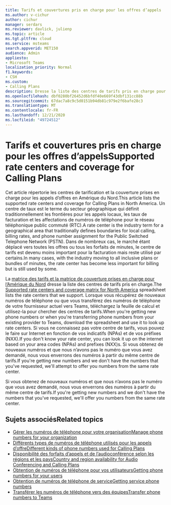 ```yaml
---
title: Tarifs et couvertures pris en charge pour les offres d’appels
ms.author: v-cichur
author: cichur
manager: serdars
ms.reviewer: davlick, julienp
ms.topic: article
ms.tgt.pltfrm: cloud
ms.service: msteams
search.appverid: MET150
audience: Admin
appliesto:
- Microsoft Teams
localization_priority: Normal
f1.keywords:
- CSH
ms.custom:
- Calling Plans
description: Dresse la liste des centres de tarifs pris en charge pour les offres d’appels.
ms.openlocfilehash: dbf0280bf26452d6bfdf40e669f43dbf131cc88b
ms.sourcegitcommit: 67dac7a8c9c5d0151b94db81c979e2f6bafe28c3
ms.translationtype: MT
ms.contentlocale: fr-FR
ms.lasthandoff: 12/21/2020
ms.locfileid: "49724512"
---
```

# <a name="supported-rate-centers-and-coverage-for-calling-plans"></a><span data-ttu-id="fe9e1-103">Tarifs et couvertures pris en charge pour les offres d’appels</span><span class="sxs-lookup"><span data-stu-id="fe9e1-103">Supported rate centers and coverage for Calling Plans</span></span>

<span data-ttu-id="fe9e1-104">Cet article répertorie les centres de tarification et la couverture prises en charge pour les appels d’offres en Amérique du Nord.</span><span class="sxs-lookup"><span data-stu-id="fe9e1-104">This article lists the supported rate centers and coverage for Calling Plans in North America.</span></span> <span data-ttu-id="fe9e1-105">Un centre de taux est le terme du secteur géographique qui définit traditionnellement les frontières pour les appels locaux, les taux de facturation et les affectations de numéros de téléphone pour le réseau téléphonique public commuté (RTC).</span><span class="sxs-lookup"><span data-stu-id="fe9e1-105">A rate center is the industry term for a geographical area that traditionally defines boundaries for local calling, billing rates, and phone number assignment for the Public Switched Telephone Network (PSTN).</span></span> <span data-ttu-id="fe9e1-106">Dans de nombreux cas, le marché étant déplacé vers toutes les offres ou tous les forfaits de minutes, le centre de tarifs est devenu moins important pour la facturation mais reste utilisé par certains.</span><span class="sxs-lookup"><span data-stu-id="fe9e1-106">In many cases, with the industry moving to all inclusive plans or bundles of minutes, the rate center has become less important for billing but is still used by some.</span></span>

<span data-ttu-id="fe9e1-107">La [matrice des tarifs et la matrice de couverture prises en charge pour l’Amérique du Nord](https://www.microsoft.com/download/details.aspx?id=102534) dresse la liste des centres de tarifs pris en charge.</span><span class="sxs-lookup"><span data-stu-id="fe9e1-107">The [Supported rate centers and coverage matrix for North America](https://www.microsoft.com/download/details.aspx?id=102534) spreadsheet lists the rate centers that we support.</span></span> <span data-ttu-id="fe9e1-108">Lorsque vous récupérez de nouveaux numéros de téléphone ou que vous transférez des numéros de téléphone de votre fournisseur actuel vers Teams, téléchargez la feuille de calcul et utilisez-la pour chercher des centres de tarifs.</span><span class="sxs-lookup"><span data-stu-id="fe9e1-108">When you're getting new phone numbers or when you're transferring phone numbers from your existing provider to Teams, download the spreadsheet and use it to look up rate centers.</span></span> <span data-ttu-id="fe9e1-109">Si vous ne connaissez pas votre centre de tarifs, vous pouvez le faire sur Internet en fonction de vos indicatifs (NPAs) et de vos préfixes (NXX).</span><span class="sxs-lookup"><span data-stu-id="fe9e1-109">If you don't know your rate center, you can look it up on the internet based on your area codes (NPAs) and prefixes (NXX)s.</span></span>
<span data-ttu-id="fe9e1-110">Si vous obtenez de nouveaux numéros et que nous n’avons pas le numéro que vous avez demandé, nous vous enverrons des numéros à partir du même centre de tarifs.</span><span class="sxs-lookup"><span data-stu-id="fe9e1-110">If you're getting new numbers and we don't have the numbers that you've requested, we'll attempt to offer you numbers from the same rate center.</span></span>

<span data-ttu-id="fe9e1-111">Si vous obtenez de nouveaux numéros et que nous n’avons pas le numéro que vous avez demandé, nous vous enverrons des numéros à partir du même centre de tarifs.</span><span class="sxs-lookup"><span data-stu-id="fe9e1-111">If you're getting new numbers and we don't have the numbers that you've requested, we'll offer you numbers from the same rate center.</span></span>

## <a name="related-topics"></a><span data-ttu-id="fe9e1-112">Sujets associés</span><span class="sxs-lookup"><span data-stu-id="fe9e1-112">Related topics</span></span>

- [<span data-ttu-id="fe9e1-113">Gérer les numéros de téléphone pour votre organisation</span><span class="sxs-lookup"><span data-stu-id="fe9e1-113">Manage phone numbers for your organization</span></span>](../manage-phone-numbers-for-your-organization/manage-phone-numbers-for-your-organization.md)
- [<span data-ttu-id="fe9e1-114">Différents types de numéros de téléphone utilisés pour les appels d’offre</span><span class="sxs-lookup"><span data-stu-id="fe9e1-114">Different kinds of phone numbers used for Calling Plans</span></span>](../different-kinds-of-phone-numbers-used-for-calling-plans.md)
- [<span data-ttu-id="fe9e1-115">Disponibilité des forfaits d’appels et de l’audioconférence selon les régions et les pays</span><span class="sxs-lookup"><span data-stu-id="fe9e1-115">Country and region availability for Audio Conferencing and Calling Plans</span></span>](../country-and-region-availability-for-audio-conferencing-and-calling-plans/country-and-region-availability-for-audio-conferencing-and-calling-plans.md)
- [<span data-ttu-id="fe9e1-116">Obtention de numéros de téléphone pour vos utilisateurs</span><span class="sxs-lookup"><span data-stu-id="fe9e1-116">Getting phone numbers for your users</span></span>](../getting-phone-numbers-for-your-users.md)
- [<span data-ttu-id="fe9e1-117">Obtention de numéros de téléphone de service</span><span class="sxs-lookup"><span data-stu-id="fe9e1-117">Getting service phone numbers</span></span>](../getting-service-phone-numbers.md)
- [<span data-ttu-id="fe9e1-118">Transférer les numéros de téléphone vers des équipes</span><span class="sxs-lookup"><span data-stu-id="fe9e1-118">Transfer phone numbers to Teams</span></span>](transfer-phone-numbers-to-teams.md)

